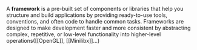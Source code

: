 A **framework** is a pre-built set of components or libraries that help you structure and build applications by providing ready-to-use tools, conventions, and often code to handle common tasks. Frameworks are designed to make development faster and more consistent by abstracting complex, repetitive, or low-level functionality into higher-level operations([[OpenGL]], [[Minilibx]]...)